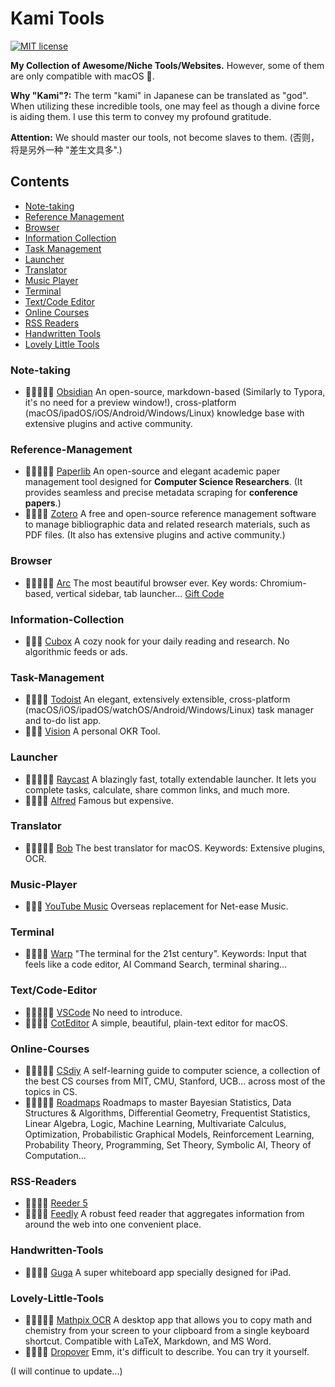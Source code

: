 Kami Tools
===

[![MIT license](https://img.shields.io/badge/license-MIT-blue.svg)](https://github.com/jianghao-zhang/Kami-Tools/blob/master/LICENSE)

**My Collection of Awesome/Niche Tools/Websites.** However, some of them are only compatible with macOS .

**Why "Kami"?:** The term "kami" in Japanese can be translated as "god". When utilizing these incredible tools, one may feel as though a divine force is aiding them. I use this term to convey my profound gratitude.

**Attention:** We should master our tools, not become slaves to them. (否则，将是另外一种 "差生文具多".)

## Contents <!-- omit in toc -->

- [Note-taking](#Note-taking)
- [Reference Management](Reference-Management)
- [Browser](Browser)
- [Information Collection](#Information-Collection)
- [Task Management](#Task-Management)
- [Launcher](#Launcher)
- [Translator](#Translator)
- [Music Player](#Music-Player)
- [Terminal](#Terminal)
- [Text/Code Editor](#Text/Code-Editor)
- [Online Courses](#Online-Courses)
- [RSS Readers](#RSS-Readers)
- [Handwritten Tools](#Handwritten-Tools)
- [Lovely Little Tools](#Lovely-Little-Tools)

### Note-taking

* 🌟🌟🌟🌟🌟 [Obsidian](https://obsidian.md/) An open-source, markdown-based (Similarly to Typora, it's no need for a preview window!), cross-platform (macOS/ipadOS/iOS/Android/Windows/Linux) knowledge base with extensive plugins and active community.

### Reference-Management

* 🌟🌟🌟🌟🌟 [Paperlib](https://paperlib.app/en/) An open-source and elegant academic paper management tool designed for **Computer Science Researchers**. (It provides seamless and precise metadata scraping for **conference papers**.)
* 🌟🌟🌟🌟 [Zotero](https://www.zotero.org/) A free and open-source reference management software to manage bibliographic data and related research materials, such as PDF files. (It also has extensive plugins and active community.)

### Browser

* 🌟🌟🌟🌟🌟 [Arc](https://arc.net/) The most beautiful browser ever. Key words: Chromium-based, vertical sidebar, tab launcher... [Gift Code](https://arc.net/gift/3f43b858)

### Information-Collection

* 🌟🌟🌟 [Cubox](https://cubox.cc/) A cozy nook for your daily reading and research. No algorithmic feeds or ads.

### Task-Management

* 🌟🌟🌟🌟 [Todoist](https://todoist.com/downloads) An elegant, extensively extensible, cross-platform (macOS/iOS/ipadOS/watchOS/Android/Windows/Linux) task manager and to-do list app.
* 🌟🌟🌟 [Vision](https://okr.vision/) A personal OKR Tool.

### Launcher

* 🌟🌟🌟🌟🌟 [Raycast](https://www.raycast.com/) A blazingly fast, totally extendable launcher. It lets you complete tasks, calculate, share common links, and much more.
* 🌟🌟🌟🌟 [Alfred](https://www.alfredapp.com/) Famous but expensive.

### Translator

* 🌟🌟🌟🌟🌟 [Bob](https://bobtranslate.com/) The best translator for macOS. Keywords: Extensive plugins, OCR. 

### Music-Player

* 🌟🌟🌟 [YouTube Music](https://music.youtube.com/) Overseas replacement for Net-ease Music.

### Terminal

* 🌟🌟🌟🌟 [Warp](https://www.warp.dev/) "The terminal for the 21st century". Keywords: Input that feels like a code editor, AI Command Search, terminal sharing...

### Text/Code-Editor

* 🌟🌟🌟🌟🌟 [VSCode](https://code.visualstudio.com/) No need to introduce.
* 🌟🌟🌟🌟 [CotEditor](https://coteditor.com/) A simple, beautiful, plain-text editor for macOS.

### Online-Courses

* 🌟🌟🌟🌟🌟 [CSdiy](https://csdiy.wiki/en/) A self-learning guide to computer science, a collection of the best CS courses from MIT, CMU, Stanford, UCB... across most of the topics in CS.
* 🌟🌟🌟🌟🌟 [Roadmaps](https://metacademy.org/browse) Roadmaps to master Bayesian Statistics, Data Structures & Algorithms, Differential Geometry, Frequentist Statistics, Linear Algebra, Logic, Machine Learning, Multivariate Calculus, Optimization, Probabilistic Graphical Models, Reinforcement Learning, Probability Theory, Programming, Set Theory, Symbolic AI, Theory of Computation...

### RSS-Readers

* 🌟🌟🌟🌟 [Reeder 5](https://reederapp.com/)
* 🌟🌟🌟🌟 [Feedly](https://feedly.com/) A robust feed reader that aggregates information from around the web into one convenient place.

### Handwritten-Tools

* 🌟🌟🌟🌟 [Guga](https://www.guga.co/) A super whiteboard app specially designed for iPad.

### Lovely-Little-Tools

* 🌟🌟🌟🌟🌟 [Mathpix OCR](https://mathpix.com/) A desktop app that allows you to copy math and chemistry from your screen to your clipboard from a single keyboard shortcut. Compatible with LaTeX, Markdown, and MS Word.
* 🌟🌟🌟🌟 [Dropover](https://dropoverapp.com/) Emm, it's difficult to describe. You can try it yourself.

(I will continue to update...)
